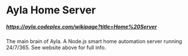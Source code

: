 # Ayla Home Server

##### https://ayla.codeplex.com/wikipage?title=Home%20Server

The main brain of Ayla. A Node.js smart home automation server running 24/7/365.
See website above for full info.